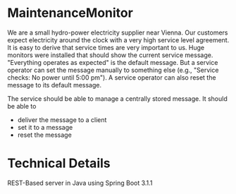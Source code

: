 # MaintenanceMonitor
We are a small hydro-power electricity supplier near Vienna. 
Our customers expect electricity around the clock with a very high service level agreement. It is easy to derive that service times are very important to us. 
Huge monitors were installed that should show the current service message.
"Everything operates as expected" is the default message. But a service operator can set the message manually to something else (e.g., "Service checks: No power until 5:00 pm"). 
A service operator can also reset the message to its default message.

The service should be able to manage a centrally stored message. It should be able to 
- deliver the message to a client
- set it to a message
- reset the message 

# Technical Details
REST-Based server in Java using Spring Boot 3.1.1
